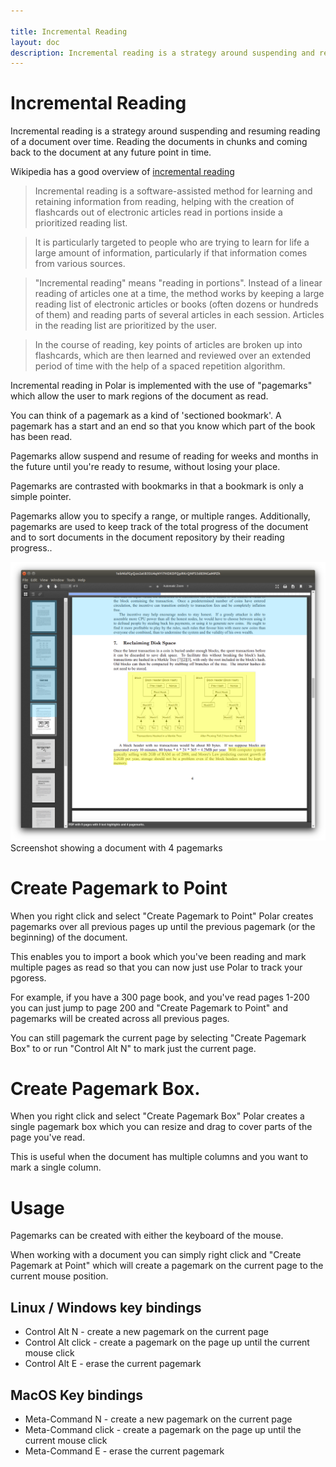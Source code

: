 ```yaml
---

title: Incremental Reading
layout: doc
description: Incremental reading is a strategy around suspending and resuming reading of a document over time. 
---
```


# Incremental Reading

Incremental reading is a strategy around suspending and resuming reading of a
document over time.  Reading the documents in chunks and coming back to the 
document at any future point in time.

Wikipedia has a good overview of
<a href="https://en.wikipedia.org/wiki/Incremental_reading">incremental reading</a>

> Incremental reading is a software-assisted method for learning and retaining information from reading, helping with the creation of flashcards out of electronic articles read in portions inside a prioritized reading list.

> It is particularly targeted to people who are trying to learn for life a large amount of information, particularly if that information comes from various sources.

> "Incremental reading" means "reading in portions". Instead of a linear reading of articles one at a time, the method works by keeping a large reading list of electronic articles or books (often dozens or hundreds of them) and reading parts of several articles in each session. Articles in the reading list are prioritized by the user.

> In the course of reading, key points of articles are broken up into flashcards, which are then learned and reviewed over an extended period of time with the help of a spaced repetition algorithm.

Incremental reading in Polar is implemented with the use of "pagemarks" which
allow the user to mark regions of the document as read.

You can think of a pagemark as a kind of 'sectioned bookmark'.  A pagemark 
has a start and an end so that you know which part of the book has been read.

Pagemarks allow suspend and resume of reading for weeks and months in
the future until you're ready to resume, without losing your place.

Pagemarks are contrasted with bookmarks in that a bookmark is only a simple
pointer.

Pagemarks allow you to specify a range, or multiple ranges.  Additionally,
pagemarks are used to keep track of the total progress of the document and to
sort documents in the document repository by their reading progress..

<img class="img-fluid" src="./assets/screenshots/annotations-shadow.png">

<div class="text-center">Screenshot showing a document with 4 pagemarks</div>

# Create Pagemark to Point

When you right click and select "Create Pagemark to Point" Polar creates 
pagemarks over all previous pages up until the previous pagemark (or the 
beginning) of the document.

This enables you to import a book which you've been reading and mark multiple
pages as read so that you can now just use Polar to track your pgoress.

For example, if you have a 300 page book, and you've read pages 1-200 you can 
just jump to page 200 and "Create Pagemark to Point" and pagemarks will be
created across all previous pages.

You can still pagemark the current page by selecting "Create Pagemark Box" to 
or run "Control Alt N" to mark just the current page.  

# Create Pagemark Box.

When you right click and select "Create Pagemark Box" Polar creates a single
pagemark box which you can resize and drag to cover parts of the page you've
read.

This is useful when the document has multiple columns and you want to mark a 
single column. 

# Usage

Pagemarks can be created with either the keyboard of the mouse.

When working with a document you can simply right click and "Create Pagemark at
Point" which will create a pagemark on the current page to the current mouse
position.

## Linux / Windows key bindings

 - Control Alt N - create a new pagemark on the current page
 - Control Alt click - create a pagemark on the page up until the current mouse click
 - Control Alt E - erase the current pagemark

## MacOS Key bindings

 - Meta-Command N - create a new pagemark on the current page
 - Meta-Command click - create a pagemark on the page up until the current mouse click
 - Meta-Command E - erase the current pagemark

